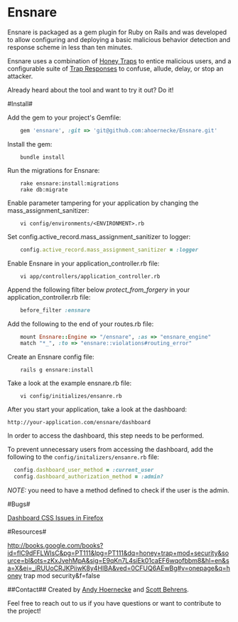 Ensnare
=======
Ensnare is packaged as a gem plugin for Ruby on Rails and was developed to allow configuring and deploying a basic malicious behavior detection and response scheme in less than ten minutes.

Ensnare uses a combination of [Honey Traps](https://github.com/ahoernecke/Ensnare/wiki#honey-traps) to entice malicious users, and a configurable suite of [Trap Responses](https://github.com/ahoernecke/Ensnare/wiki#response-types) to confuse, allude, delay, or stop an attacker.

Already heard about the tool and want to try it out?  Do it!

#Install#

Add the gem to your project's Gemfile:
```ruby
    gem 'ensnare', :git => 'git@github.com:ahoernecke/Ensnare.git'
```
Install the gem:
```shell
    bundle install
```
Run the migrations for Ensnare:
```shell
    rake ensnare:install:migrations
    rake db:migrate
```
Enable parameter tampering for your application by changing the mass_assignment_sanitizer:
```shell
    vi config/environments/<ENVIRONMENT>.rb
```  
Set config.active_record.mass_assignment_sanitizer to logger:
```ruby
    config.active_record.mass_assignment_sanitizer = :logger 
```   
Enable Ensnare in your application_controller.rb file:
```shell
    vi app/controllers/application_controller.rb
```    
Append the following filter below *protect_from_forgery* in your application_controller.rb file:
```ruby
    before_filter :ensnare
```
Add the following to the end of your routes.rb file:
```ruby
    mount Ensnare::Engine => "/ensnare", :as => "ensnare_engine" 
    match "*_", :to => "ensnare::violations#routing_error"
```
Create an Ensnare config file:
```shell
    rails g ensnare:install
```
Take a look at the example ensnare.rb file:
```shell    
    vi config/initializes/ensanre.rb
```
After you start your application, take a look at the dashboard:

    http://your-application.com/ensnare/dashboard

In order to access the dashboard, this step needs to be performed.   

To prevent unnecessary users from accessing the dashboard, add the following to the `config/initalizers/ensanre.rb` file:
```ruby
  config.dashboard_user_method = :current_user
  config.dashboard_authorization_method = :admin?
```
 *NOTE:* you need to have a method defined to check if the user is the admin.
 
#Bugs#

[Dashboard CSS Issues in Firefox](https://github.com/ahoernecke/ensnare/issues/1)

#Resources#

http://books.google.com/books?id=flC9dFFLWIsC&pg=PT111&lpg=PT111&dq=honey+trap+mod+security&source=bl&ots=zKxJvehMpA&sig=E9qKn7L4siEk01caEF6wqofbbm8&hl=en&sa=X&ei=_iRUUoCRJKPiiwK8y4HIBA&ved=0CFUQ6AEwBg#v=onepage&q=honey trap mod security&f=false

##Contact##
Created by [Andy Hoernecke](https://github.com/ahoernecke) and [Scott Behrens](https://github.com/sbehrens).

Feel free to reach out to us if you have questions or want to contribute to the project!
